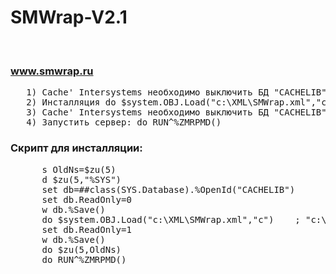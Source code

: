 # SMWrap-V2.1
<br><h3>www.smwrap.ru</h3>
<pre>
   1) Cache' Intersystems необходимо выключить БД "CACHELIB" из режима только чтения. 
   2) Инсталляция do $system.OBJ.Load("c:\XML\SMWrap.xml","c") 
   3) Cache' Intersystems необходимо выключить БД "CACHELIB" в режима только чтения. 
   4) Запустить сервер: do RUN^%ZMRPMD()               
</pre>

 <h3> Скрипт для инсталляции:</h3>
 <pre>
      s OldNs=$zu(5)
      d $zu(5,"%SYS")
      set db=##class(SYS.Database).%OpenId("CACHELIB")
      set db.ReadOnly=0 
      w db.%Save()
      do $system.OBJ.Load("c:\XML\SMWrap.xml","c")    ; "c:\XML\SMWrap.xml" - путь к файлу на сервере   
      set db.ReadOnly=1
      w db.%Save()
      do $zu(5,OldNs)
      do RUN^%ZMRPMD()
 </pre>
